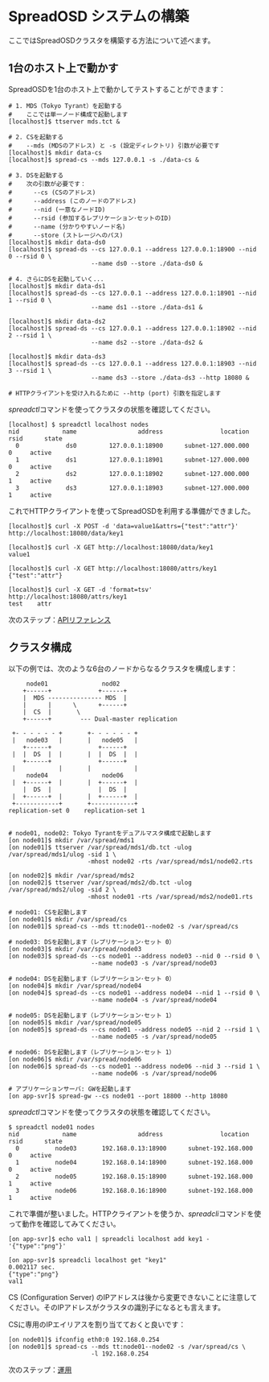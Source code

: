 SpreadOSD システムの構築
========================

ここではSpreadOSDクラスタを構築する方法について述べます。

## 1台のホスト上で動かす

SpreadOSDを1台のホスト上で動かしてテストすることができます：

    # 1. MDS（Tokyo Tyrant）を起動する
    #    ここでは単一ノード構成で起動します
    [localhost]$ ttserver mds.tct &
    
    # 2. CSを起動する
    #    --mds (MDSのアドレス) と -s (設定ディレクトリ) 引数が必要です
    [localhost]$ mkdir data-cs
    [localhost]$ spread-cs --mds 127.0.0.1 -s ./data-cs &
    
    # 3. DSを起動する
    #    次の引数が必要です：
    #      --cs (CSのアドレス)
    #      --address (このノードのアドレス)
    #      --nid (一意なノードID)
    #      --rsid (参加するレプリケーション･セットのID)
    #      --name (分かりやすいノード名)
    #      --store (ストレージへのパス)
    [localhost]$ mkdir data-ds0
    [localhost]$ spread-ds --cs 127.0.0.1 --address 127.0.0.1:18900 --nid 0 --rsid 0 \
                           --name ds0 --store ./data-ds0 &
    
    # 4. さらにDSを起動していく...
    [localhost]$ mkdir data-ds1
    [localhost]$ spread-ds --cs 127.0.0.1 --address 127.0.0.1:18901 --nid 1 --rsid 0 \
                           --name ds1 --store ./data-ds1 &
    
    [localhost]$ mkdir data-ds2
    [localhost]$ spread-ds --cs 127.0.0.1 --address 127.0.0.1:18902 --nid 2 --rsid 1 \
                           --name ds2 --store ./data-ds2 &
    
    [localhost]$ mkdir data-ds3
    [localhost]$ spread-ds --cs 127.0.0.1 --address 127.0.0.1:18903 --nid 3 --rsid 1 \
                           --name ds3 --store ./data-ds3 --http 18080 &
    
    # HTTPクライアントを受け入れるために --http (port) 引数を指定します

*spreadctl*コマンドを使ってクラスタの状態を確認してください。

    [localhost] $ spreadctl localhost nodes
    nid            name                 address                location    rsid      state
      0             ds0         127.0.0.1:18900      subnet-127.000.000       0     active
      1             ds1         127.0.0.1:18901      subnet-127.000.000       0     active
      2             ds2         127.0.0.1:18902      subnet-127.000.000       1     active
      3             ds3         127.0.0.1:18903      subnet-127.000.000       1     active

これでHTTPクライアントを使ってSpreadOSDを利用する準備ができました。

    [localhost]$ curl -X POST -d 'data=value1&attrs={"test":"attr"}' http://localhost:18080/data/key1
    
    [localhost]$ curl -X GET http://localhost:18080/data/key1
    value1
    
    [localhost]$ curl -X GET http://localhost:18080/attrs/key1
    {"test":"attr"}
    
    [localhost]$ curl -X GET -d 'format=tsv' http://localhost:18080/attrs/key1
    test	attr

次のステップ：[APIリファレンス](api.ja.md)


## クラスタ構成

以下の例では、次のような6台のノードからなるクラスタを構成します：

         node01               nod02
        +------+             +------+
        |  MDS --------------- MDS  |
        |      |      \      +------+
        |  CS  |       \
        +------+        --- Dual-master replication
    
     +- - - - - - +       +- - - - - - +
     |   node03   |       |   node05   |
        +------+             +------+
     |  |  DS  |  |       |  |  DS  |  |
        +------+             +------+   
     |            |       |            |
         node04               node06    
     |  +------+  |       |  +------+  |
        |  DS  |             |  DS  |   
     |  +------+  |       |  +------+  |
     +------------+       +------------+
    replication-set 0    replication-set 1


    # node01, node02: Tokyo Tyrantをデュアルマスタ構成で起動します
    [on node01]$ mkdir /var/spread/mds1
    [on node01]$ ttserver /var/spread/mds1/db.tct -ulog /var/spread/mds1/ulog -sid 1 \
                          -mhost node02 -rts /var/spread/mds1/node02.rts
    
    [on node02]$ mkdir /var/spread/mds2
    [on node02]$ ttserver /var/spread/mds2/db.tct -ulog /var/spread/mds2/ulog -sid 2 \
                          -mhost node01 -rts /var/spread/mds2/node01.rts
    
    # node01: CSを起動します
    [on node01]$ mkdir /var/spread/cs
    [on node01]$ spread-cs --mds tt:node01--node02 -s /var/spread/cs
    
    # node03: DSを起動します（レプリケーション･セット 0）
    [on node03]$ mkdir /var/spread/node03
    [on node03]$ spread-ds --cs node01 --address node03 --nid 0 --rsid 0 \
                           --name node03 -s /var/spread/node03
    
    # node04: DSを起動します（レプリケーション･セット 0）
    [on node04]$ mkdir /var/spread/node04
    [on node04]$ spread-ds --cs node01 --address node04 --nid 1 --rsid 0 \
                           --name node04 -s /var/spread/node04
    
    # node05: DSを起動します（レプリケーション･セット 1）
    [on node05]$ mkdir /var/spread/node05
    [on node05]$ spread-ds --cs node01 --address node05 --nid 2 --rsid 1 \
                           --name node05 -s /var/spread/node05
    
    # node06: DSを起動します（レプリケーション･セット 1）
    [on node06]$ mkdir /var/spread/node06
    [on node06]$ spread-ds --cs node01 --address node06 --nid 3 --rsid 1 \
                           --name node06 -s /var/spread/node06
    
    # アプリケーションサーバ: GWを起動します
    [on app-svr]$ spread-gw --cs node01 --port 18800 --http 18080

*spreadctl*コマンドを使ってクラスタの状態を確認してください。

    $ spreadctl node01 nodes
    nid            name                 address                location    rsid      state
      0          node03       192.168.0.13:18900      subnet-192.168.000       0     active
      1          node04       192.168.0.14:18900      subnet-192.168.000       0     active
      2          node05       192.168.0.15:18900      subnet-192.168.000       1     active
      3          node06       192.168.0.16:18900      subnet-192.168.000       1     active

これで準備が整いました。HTTPクライアントを使うか、*spreadcli*コマンドを使って動作を確認してみてください。

    [on app-svr]$ echo val1 | spreadcli localhost add key1 - '{"type":"png"}'
    
    [on app-svr]$ spreadcli localhost get "key1"
    0.002117 sec.
    {"type":"png"}
    val1

CS (Configuration Server) のIPアドレスは後から変更できないことに注意してください。そのIPアドレスがクラスタの識別子になるとも言えます。

CSに専用のIPエイリアスを割り当てておくと良いです：

    [on node01]$ ifconfig eth0:0 192.168.0.254
    [on node01]$ spread-cs --mds tt:node01--node02 -s /var/spread/cs \
                           -l 192.168.0.254

次のステップ：[運用](operation.ja.md)

